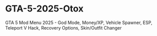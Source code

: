 # GTA-5-2025-Otox
GTA 5 Mod Menu 2025 - God Mode, Money/XP, Vehicle Spawner, ESP, Teleport V Hack, Recovery Options, Skin/Outfit Changer

